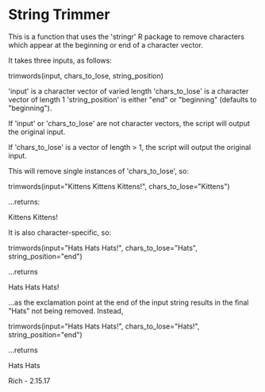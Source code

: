 # String Trimmer

This is a function that uses the 'stringr' R package to remove characters which appear at the beginning or end of a character vector.

It takes three inputs, as follows:

trimwords(input, chars_to_lose, string_position)

'input' is a character vector of varied length
'chars_to_lose' is a character vector of length 1
'string_position' is either "end" or "beginning" (defaults to "beginning").

If 'input' or 'chars_to_lose' are not character vectors, the script will output the original input.

If 'chars_to_lose' is a vector of length > 1, the script will output the original input.

This will remove single instances of 'chars_to_lose', so:

 trimwords(input="Kittens Kittens Kittens!", chars_to_lose="Kittens")

...returns:

 Kittens Kittens!

It is also character-specific, so:

 trimwords(input="Hats Hats Hats!", chars_to_lose="Hats", string_position="end")

...returns

 Hats Hats Hats!

...as the exclamation point at the end of the input string results in the final "Hats" not being removed. Instead,

 trimwords(input="Hats Hats Hats!", chars_to_lose="Hats!", string_position="end")

...returns

 Hats Hats



Rich - 2.15.17
